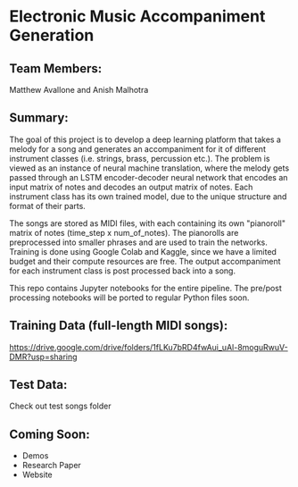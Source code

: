 # Electronic Music Accompaniment Generation

## Team Members:

Matthew Avallone and Anish Malhotra

## Summary:

The goal of this project is to develop a deep learning platform that takes a melody for a song and generates an accompaniment for it of different instrument classes (i.e. strings, brass, percussion etc.). The problem is viewed as an instance of neural machine translation, where the melody gets passed through an LSTM encoder-decoder neural network that encodes an input matrix of notes and decodes an output matrix of notes. Each instrument class has its own trained model, due to the unique structure and format of their parts.

The songs are stored as MIDI files, with each containing its own "pianoroll" matrix of notes (time_step x num_of_notes). The pianorolls are preprocessed into smaller phrases and are used to train the networks. Training is done using Google Colab and Kaggle, since we have a limited budget and their compute resources are free. The output accompaniment for each instrument class is post processed back into a song.

This repo contains Jupyter notebooks for the entire pipeline. The pre/post processing notebooks will be ported to regular Python files soon.

## Training Data (full-length MIDI songs):

https://drive.google.com/drive/folders/1fLKu7bRD4fwAui_uAl-8moguRwuV-DMR?usp=sharing

## Test Data:

Check out test songs folder

## Coming Soon:

* Demos
* Research Paper
* Website
